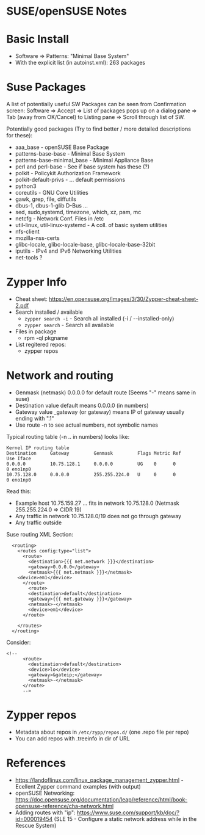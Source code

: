 # SUSE/openSUSE Notes

# Basic Install

- Software => Patterns: "Minimal Base System"
- With the explicit list (in autoinst.xml): 263 packages

# Suse Packages

A list of potentially useful SW Packages can be seen from Confirmation
screen: Software => Accept => List of packages pops up on a dialog pane => Tab (away from OK/Cancel) to Listing pane => Scroll through list of SW.

Potentially good packages (Try to find better / more detailed descriptions for these):
- aaa_base - openSUSE Base Package
- patterns-base-base - Minimal Base System
- patterns-base-minimal_base - Minimal Appliance Base
- perl and perl-base - See if base system has these (?)
- polkit - Policykit Authorization Framework
- polkit-default-privs - ... default permissions
- python3
- coreutils - GNU Core Utilities
- gawk, grep, file, diffutils
- dbus-1, dbus-1-glib D-Bus ...
- sed, sudo,systemd, timezone, which, xz, pam, mc
- netcfg - Network Conf. Files in /etc
- util-linux,  util-linux-systemd - A coll. of basic system utilities
- nfs-client
- mozilla-nss-certs
- glibc-locale, glibc-locale-base, glibc-locale-base-32bit
- iputils - IPv4 and IPv6 Networking Utilities
- net-tools ?

# Zypper Info

- Cheat sheet: https://en.opensuse.org/images/3/30/Zypper-cheat-sheet-2.pdf
- Search installed / available
  - `zypper search -i` - Search all installed (-i / --installed-only)
  - `zypper search` - Search all available
- Files in package
  - rpm -ql pkgname
- List regitered repos:
  - zypper repos

#  Network and routing

- Genmask (netmask) 0.0.0.0 for default route (Seems "-" means same in suse)
- Destination value default means 0.0.0.0 (in numbers)
- Gateway value _gateway (or gateway) means IP of gateway usually ending with ".1"
- Use route -n to see actual numbers, not symbolic names

Typical routing table (-n .. in numbers) looks like:
```
Kernel IP routing table
Destination     Gateway         Genmask         Flags Metric Ref    Use Iface
0.0.0.0         10.75.128.1     0.0.0.0         UG    0      0        0 eno1np0
10.75.128.0     0.0.0.0         255.255.224.0   U     0      0        0 eno1np0
```
Read this:
- Example host 10.75.159.27 ... fits in network 10.75.128.0
  (Netmask 255.255.224.0 => CIDR 19)
- Any traffic in network 10.75.128.0/19 does not go through gateway
- Any traffic outside 

Suse routing XML Section:

```
  <routing>
    <routes config:type="list">
      <route>
        <destination>{{{ net.network }}}</destination>
        <gateway>0.0.0.0</gateway>
        <netmask>{{{ net.netmask }}}</netmask>
	<device>em1</device>
      </route>
        <route>
        <destination>default</destination>
        <gateway>{{{ net.gateway }}}</gateway>
        <netmask>-</netmask>
        <device>em1</device>
      </route>
      
    </routes>
  </routing>
```
Consider:
```
<!--
      <route>
        <destination>default</destination>
        <device>lo</device>
        <gateway>&gateip;</gateway>
        <netmask>-</netmask>
      </route>
      -->
```

# Zypper repos

- Metadata about repos in `/etc/zypp/repos.d/` (one .repo file per repo)
- You can add repos with .treeinfo in dir of URL


# References
- https://landoflinux.com/linux_package_management_zypper.html - Ecellent Zypper command examples (with output)
- openSUSE Networking: https://doc.opensuse.org/documentation/leap/reference/html/book-opensuse-reference/cha-network.html
- Adding routes with "ip": https://www.suse.com/support/kb/doc/?id=000019454
(SLE 15 - Configure a static network address while in the Rescue System)
